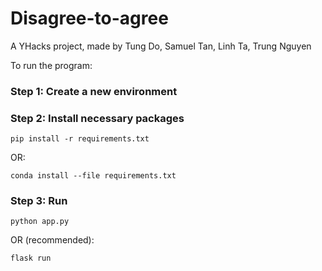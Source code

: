 # Disagree-to-agree
A YHacks project, made by Tung Do, Samuel Tan, Linh Ta, Trung Nguyen

To run the program:

### Step 1: Create a new environment

### Step 2: Install necessary packages

```
pip install -r requirements.txt
```

OR:

```
conda install --file requirements.txt
```

### Step 3: Run

```
python app.py
```

OR (recommended):

```
flask run
```